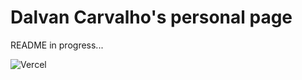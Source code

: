 # Dalvan Carvalho's personal page

README in progress...

![Vercel](https://vercelbadge.vercel.app/api/dalvancarvalho/personal-page)
